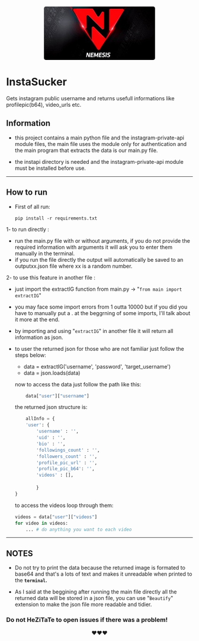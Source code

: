 <p align="center">
  <img src="./NEMESIS_TEAM_LOGO.jpg" alt="NEMESIS TEAM LOGO" style="border-radius:5px"/>
</p>

# InstaSucker
 Gets instagram public username and returns usefull informations like profilepic(b64), video_urls etc.

## Information
 - this project contains a main python file and the instagram-private-api module files,
 the main file uses the module only for authentication and the main program that extracts the data is our main.py file.
 * the instapi directory is needed and the instagram-private-api module must be installed before use.
---
## How to run
 * First of all run:
    ```
    pip install -r requirements.txt
    ```

 1- to run directly :
 * run the main.py file with or without arguments, if you do not provide the required information with arguments it will ask you to enter them manually in the terminal.
 * if you run the file directly the output will automatically be saved to an outputxx.json file where xx is a random number.
    
 2- to use this feature in another file : 
 * just import the extractIG function from main.py -> "`from main import extractIG`" 

  * you may face some import errors from 1 outta 10000 but if you did you have to manually put a . at the
  beggrning of some imports, I'll talk about it more at the end.

  * by importing and using "`extractIG`" in another file it will return all information as json.
  * to user the returned json for those who are not familiar just follow the steps below:
    * data = extractIG('username', 'password', 'target_username')
    * data = json.loads(data)

    now to access the data just follow the path like this:
    ```py
        data["user"]["username"]
    ````

    the returned json structure is:
    ```py
        allInfo = {
        'user': {
            'username' : '',
            'uid' : '',
            'bio' : '',
            'followings_count' : '',
            'followers_count' : '',
            'profile_pic_url' : '',
            'profile_pic_b64': '',
            'videos' : [],

            }
    }
    ```
    to access the videos loop through them:
    ```py
    videos = data["user"]["videos"]
    for video in videos:
        ... # do anything you want to each video
    ```
---
## NOTES
* Do not try to print the data because the returned image is formated to base64 and that's a lots of text and makes it unreadable when printed to the <strong>`terminal`.</strong>

* As I said at the beggining after running the main file directly all the returned data will be stored in a json file, you can use "`Beautify`" extension to make the json file more readable and tidier.

### Do not HeZiTaTe to open issues if there was a problem!
<p align="center">
❤️❤️❤️
</p>